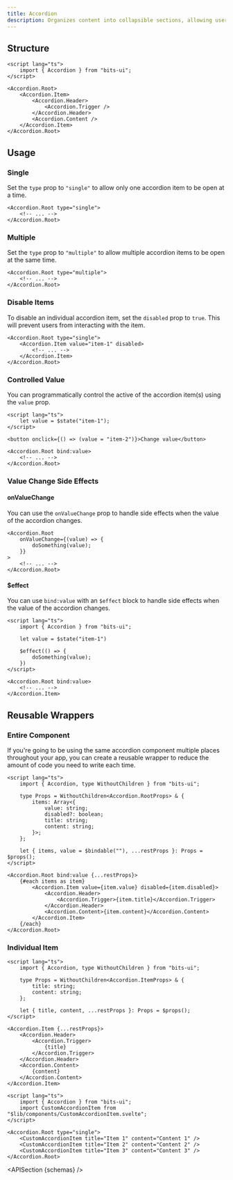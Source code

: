 ```yaml
---
title: Accordion
description: Organizes content into collapsible sections, allowing users to focus on one section at a time.
---
```


<script>
	import { APISection, ComponentPreview, AccordionDemo } from '$lib/components/index.js'
	export let schemas
</script>

<ComponentPreview name="accordion-demo" comp="Accordion">

<AccordionDemo slot="preview" />

</ComponentPreview>

## Structure

```svelte
<script lang="ts">
	import { Accordion } from "bits-ui";
</script>

<Accordion.Root>
	<Accordion.Item>
		<Accordion.Header>
			<Accordion.Trigger />
		</Accordion.Header>
		<Accordion.Content />
	</Accordion.Item>
</Accordion.Root>
```

## Usage

### Single

Set the `type` prop to `"single"` to allow only one accordion item to be open at a time.

```svelte {1}
<Accordion.Root type="single">
	<!-- ... -->
</Accordion.Root>
```

### Multiple

Set the `type` prop to `"multiple"` to allow multiple accordion items to be open at the same time.

```svelte {1}
<Accordion.Root type="multiple">
	<!-- ... -->
</Accordion.Root>
```

### Disable Items

To disable an individual accordion item, set the `disabled` prop to `true`. This will prevent users from interacting with the item.

```svelte {2}
<Accordion.Root type="single">
	<Accordion.Item value="item-1" disabled>
		<!-- ... -->
	</Accordion.Item>
</Accordion.Root>
```

### Controlled Value

You can programmatically control the active of the accordion item(s) using the `value` prop.

```svelte
<script lang="ts">
	let value = $state("item-1");
</script>

<button onclick={() => (value = "item-2")}>Change value</button>

<Accordion.Root bind:value>
	<!-- ... -->
</Accordion.Root>
```

### Value Change Side Effects

#### onValueChange

You can use the `onValueChange` prop to handle side effects when the value of the accordion changes.

```svelte
<Accordion.Root
	onValueChange={(value) => {
		doSomething(value);
	}}
>
	<!-- ... -->
</Accordion.Root>
```

#### $effect

You can use `bind:value` with an `$effect` block to handle side effects when the value of the accordion changes.

```svelte
<script lang="ts">
	import { Accordion } from "bits-ui";

	let value = $state("item-1")

	$effect(() => {
		doSomething(value);
	})
</script>

<Accordion.Root bind:value>
	<!-- ... -->
</Accordion.Item>
```

## Reusable Wrappers

### Entire Component

If you're going to be using the same accordion component multiple places throughout your app, you can create a reusable wrapper to reduce the amount of code you need to write each time.

```svelte title="CustomAccordion.svelte"
<script lang="ts">
	import { Accordion, type WithoutChildren } from "bits-ui";

	type Props = WithoutChildren<Accordion.RootProps> & {
		items: Array<{
			value: string;
			disabled?: boolean;
			title: string;
			content: string;
		}>;
	};

	let { items, value = $bindable(""), ...restProps }: Props = $props();
</script>

<Accordion.Root bind:value {...restProps}>
	{#each items as item}
		<Accordion.Item value={item.value} disabled={item.disabled}>
			<Accordion.Header>
				<Accordion.Trigger>{item.title}</Accordion.Trigger>
			</Accordion.Header>
			<Accordion.Content>{item.content}</Accordion.Content>
		</Accordion.Item>
	{/each}
</Accordion.Root>
```

### Individual Item

```svelte title="CustomAcccordionItem.svelte"
<script lang="ts">
	import { Accordion, type WithoutChildren } from "bits-ui";

	type Props = WithoutChildren<Accordion.ItemProps> & {
		title: string;
		content: string;
	};

	let { title, content, ...restProps }: Props = $props();
</script>

<Accordion.Item {...restProps}>
	<Accordion.Header>
		<Accordion.Trigger>
			{title}
		</Accordion.Trigger>
	</Accordion.Header>
	<Accordion.Content>
		{content}
	</Accordion.Content>
</Accordion.Item>
```

```svelte title="+page.svelte"
<script lang="ts">
	import { Accordion } from "bits-ui";
	import CustomAccordionItem from "$lib/components/CustomAccordionItem.svelte";
</script>

<Accordion.Root type="single">
	<CustomAccordionItem title="Item 1" content="Content 1" />
	<CustomAccordionItem title="Item 2" content="Content 2" />
	<CustomAccordionItem title="Item 3" content="Content 3" />
</Accordion.Root>
```

<APISection {schemas} />
